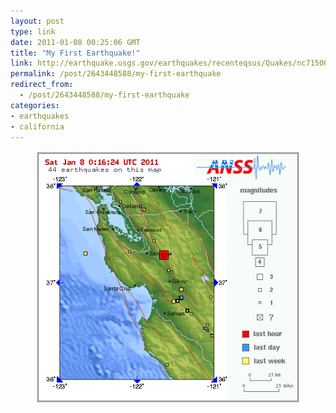 ```yaml
---
layout: post
type: link
date: 2011-01-08 00:25:06 GMT
title: "My First Earthquake!"
link: http://earthquake.usgs.gov/earthquakes/recenteqsus/Quakes/nc71506865.php
permalink: /post/2643448588/my-first-earthquake
redirect_from: 
  - /post/2643448588/my-first-earthquake
categories:
- earthquakes
- california
---
```

<div style="text-align:center"><figure class="tmblr-full" data-orig-height="464" data-orig-width="486"><img src="assets/images/a219279c71ac76fdc71438a1831c7e6e741e918e.png" data-orig-height="464" data-orig-width="486"></figure></div>
